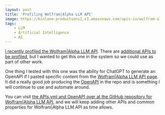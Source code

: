 ```yaml
---
layout: post
title: 'Profiling Wolfram|Alpha LLM API'
image: https://kinlane-productions2.s3.amazonaws.com/apis-io/wolfram-alpha-llm-api-screenshot.png
tags:
    - LLM
    - Artificial Intelligence
    - AI
---
```

[I recently profiled the Wolfram|Alpha LLM API](https://github.com/api-search/wolfram-alpha/blob/main/apis.yml). There are [additional APIs to be profiled](https://products.wolframalpha.com/llm-api/documentation), but I wanted to get this one in the system so we could use as part of other work.

One thing I tested with this one was the ability for ChatGPT to generate an OpenAPI if I pasted specific content from the [Wolfram|Alpha LLM API page](https://products.wolframalpha.com/llm-api/documentation). It did a really good job producing the [OpenAPI](https://github.com/api-search/wolfram-alpha/blob/main/openapi.yml) in the repo and is something I will continue to use and automate around.

You can visit [the APIs.yml and OpenAPI over at the GitHub repository for Wolfram|Alpha LLM API](https://github.com/api-search/wolfram-alpha/blob/main/apis.yml), and we will keep adding other APIs and common properties for Wolfram|Alpha LLM API as time allows.